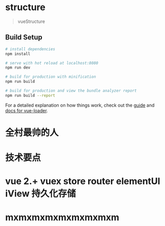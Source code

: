 # structure

> vueStructure

## Build Setup

``` bash
# install dependencies
npm install

# serve with hot reload at localhost:8080
npm run dev

# build for production with minification
npm run build

# build for production and view the bundle analyzer report
npm run build --report
```

For a detailed explanation on how things work, check out the [guide](http://vuejs-templates.github.io/webpack/) and [docs for vue-loader](http://vuejs.github.io/vue-loader).

# 全村最帅的人
# 技术要点
# vue 2.+ vuex store router elementUI iView 持久化存储


# mxmxmxmxmxmxmxmxm